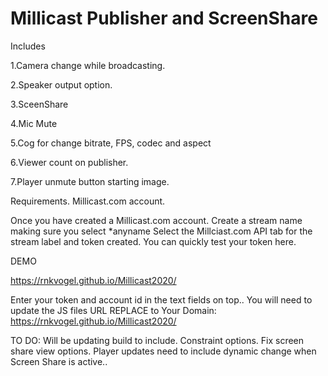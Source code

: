 # Millicast Publisher and ScreenShare
Includes


1.Camera change while broadcasting.

2.Speaker output option.

3.SceenShare

4.Mic Mute

5.Cog for change bitrate, FPS, codec and aspect

6.Viewer count on publisher.

7.Player unmute button starting image.


Requirements.
Millicast.com account.

Once you have created a Millicast.com account.
Create a stream name making sure you select *anyname
Select the Millciast.com API tab for the stream label and token created.
You can quickly test your token here.

DEMO

https://rnkvogel.github.io/Millicast2020/

Enter your token and account id in the text fields on top..
You will need to update the JS files URL
REPLACE to Your Domain:  https://rnkvogel.github.io/Millicast2020/ 

TO DO:
Will be updating build to include.
Constraint options.
Fix screen share view options.
Player updates need to include dynamic change when Screen Share is active..


